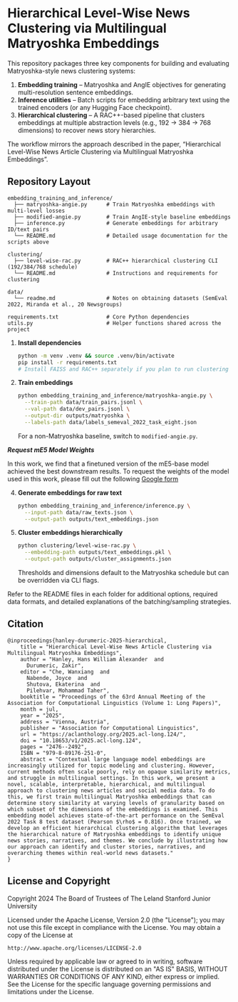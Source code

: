 # Hierarchical Level-Wise News Clustering via Multilingual Matryoshka Embeddings

This repository packages three key components for building and evaluating
Matryoshka-style news clustering systems:

1. **Embedding training** – Matryoshka and AngIE objectives for generating
   multi-resolution sentence embeddings.
2. **Inference utilities** – Batch scripts for embedding arbitrary text using
   the trained encoders (or any Hugging Face checkpoint).
3. **Hierarchical clustering** – A RAC++-based pipeline that clusters
   embeddings at multiple abstraction levels (e.g., 192 → 384 → 768
   dimensions) to recover news story hierarchies.

The workflow mirrors the approach described in the paper, “Hierarchical
Level-Wise News Article Clustering via Multilingual Matryoshka Embeddings”.

## Repository Layout

```
embedding_training_and_inference/
  ├── matryoshka-angie.py      # Train Matryoshka embeddings with multi-level losses
  ├── modified-angie.py        # Train AngIE-style baseline embeddings
  ├── inference.py             # Generate embeddings for arbitrary ID/text pairs
  └── README.md                # Detailed usage documentation for the scripts above

clustering/
  ├── level-wise-rac.py        # RAC++ hierarchical clustering CLI (192/384/768 schedule)
  └── README.md                # Instructions and requirements for clustering

data/
  └── readme.md                # Notes on obtaining datasets (SemEval 2022, Miranda et al., 20 Newsgroups)

requirements.txt               # Core Python dependencies
utils.py                       # Helper functions shared across the project
```

1. **Install dependencies**

   ```bash
   python -m venv .venv && source .venv/bin/activate
   pip install -r requirements.txt
   # Install FAISS and RAC++ separately if you plan to run clustering
   ```

2. **Train embeddings**

   ```bash
   python embedding_training_and_inference/matryoshka-angie.py \
     --train-path data/train_pairs.jsonl \
     --val-path data/dev_pairs.jsonl \
     --output-dir outputs/matryoshka \
     --labels-path data/labels_semeval_2022_task_eight.json
   ```

   For a non-Matryoshka baseline, switch to `modified-angie.py`.

   
***Request mE5 Model Weights***

In this work, we find that a finetuned version of the mE5-base model achieved the best downstream results. To request the weights of the model used in this work, please fill out the following [Google form](https://forms.gle/ASzCcywsQ4Pd9Eyh6)

4. **Generate embeddings for raw text**

   ```bash
   python embedding_training_and_inference/inference.py \
     --input-path data/raw_texts.json \
     --output-path outputs/text_embeddings.json
   ```

5. **Cluster embeddings hierarchically**

   ```bash
   python clustering/level-wise-rac.py \
     --embedding-path outputs/text_embeddings.pkl \
     --output-path outputs/cluster_assignments.json
   ```

   Thresholds and dimensions default to the Matryoshka schedule but can be
   overridden via CLI flags.

Refer to the README files in each folder for additional options, required
data formats, and detailed explanations of the batching/sampling strategies.

## Citation
```
@inproceedings{hanley-durumeric-2025-hierarchical,
    title = "Hierarchical Level-Wise News Article Clustering via Multilingual Matryoshka Embeddings",
    author = "Hanley, Hans William Alexander  and
      Durumeric, Zakir",
    editor = "Che, Wanxiang  and
      Nabende, Joyce  and
      Shutova, Ekaterina  and
      Pilehvar, Mohammad Taher",
    booktitle = "Proceedings of the 63rd Annual Meeting of the Association for Computational Linguistics (Volume 1: Long Papers)",
    month = jul,
    year = "2025",
    address = "Vienna, Austria",
    publisher = "Association for Computational Linguistics",
    url = "https://aclanthology.org/2025.acl-long.124/",
    doi = "10.18653/v1/2025.acl-long.124",
    pages = "2476--2492",
    ISBN = "979-8-89176-251-0",
    abstract = "Contextual large language model embeddings are increasingly utilized for topic modeling and clustering. However, current methods often scale poorly, rely on opaque similarity metrics, and struggle in multilingual settings. In this work, we present a novel, scalable, interpretable, hierarchical, and multilingual approach to clustering news articles and social media data. To do this, we first train multilingual Matryoshka embeddings that can determine story similarity at varying levels of granularity based on which subset of the dimensions of the embeddings is examined. This embedding model achieves state-of-the-art performance on the SemEval 2022 Task 8 test dataset (Pearson $\rho$ = 0.816). Once trained, we develop an efficient hierarchical clustering algorithm that leverages the hierarchical nature of Matryoshka embeddings to identify unique news stories, narratives, and themes. We conclude by illustrating how our approach can identify and cluster stories, narratives, and overarching themes within real-world news datasets."
}
```

## License and Copyright

Copyright 2024 The Board of Trustees of The Leland Stanford Junior University

Licensed under the Apache License, Version 2.0 (the "License");
you may not use this file except in compliance with the License.
You may obtain a copy of the License at

    http://www.apache.org/licenses/LICENSE-2.0

Unless required by applicable law or agreed to in writing, software
distributed under the License is distributed on an "AS IS" BASIS,
WITHOUT WARRANTIES OR CONDITIONS OF ANY KIND, either express or implied.
See the License for the specific language governing permissions and
limitations under the License.
